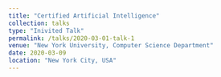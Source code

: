 ```yaml
---
title: "Certified Artificial Intelligence"
collection: talks
type: "Inivited Talk"
permalink: /talks/2020-03-01-talk-1
venue: "New York University, Computer Science Department"
date: 2020-03-09
location: "New York City, USA"
---
```


